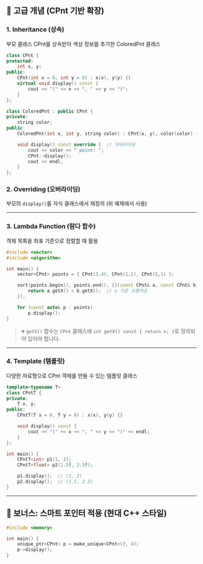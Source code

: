 
## 🔶 고급 개념 (CPnt 기반 확장)

### 1. **Inheritance (상속)**  
부모 클래스 CPnt를 상속받아 색상 정보를 추가한 ColoredPnt 클래스

```cpp
class CPnt {
protected:
    int x, y;
public:
    CPnt(int x = 0, int y = 0) : x(x), y(y) {}
    virtual void display() const {
        cout << "(" << x << ", " << y << ")";
    }
};

class ColoredPnt : public CPnt {
private:
    string color;
public:
    ColoredPnt(int x, int y, string color) : CPnt(x, y), color(color) {}

    void display() const override {  // 오버라이딩
        cout << color << " point: ";
        CPnt::display();
        cout << endl;
    }
};
```

### 2. **Overriding (오버라이딩)**  
부모의 `display()`를 자식 클래스에서 재정의 (위 예제에서 사용)

---

### 3. **Lambda Function (람다 함수)**  
객체 목록을 좌표 기준으로 정렬할 때 활용

```cpp
#include <vector>
#include <algorithm>

int main() {
    vector<CPnt> points = { CPnt(3,4), CPnt(1,2), CPnt(5,1) };

    sort(points.begin(), points.end(), [](const CPnt& a, const CPnt& b) {
        return a.getX() < b.getX();  // x 기준 오름차순
    });

    for (const auto& p : points)
        p.display();
}
```

> ※ `getX()` 함수는 `CPnt` 클래스에 `int getX() const { return x; }`로 정의되어 있어야 합니다.

---

### 4. **Template (템플릿)**  
다양한 자료형으로 CPnt 객체를 만들 수 있는 템플릿 클래스

```cpp
template<typename T>
class CPntT {
private:
    T x, y;
public:
    CPntT(T x = 0, T y = 0) : x(x), y(y) {}

    void display() const {
        cout << "(" << x << ", " << y << ")" << endl;
    }
};
```

```cpp
int main() {
    CPntT<int> p1(1, 2);
    CPntT<float> p2(1.5f, 2.3f);

    p1.display();  // (1, 2)
    p2.display();  // (1.5, 2.3)
}
```

---

## 🔹 보너스: 스마트 포인터 적용 (현대 C++ 스타일)

```cpp
#include <memory>

int main() {
    unique_ptr<CPnt> p = make_unique<CPnt>(3, 4);
    p->display();
}
```
